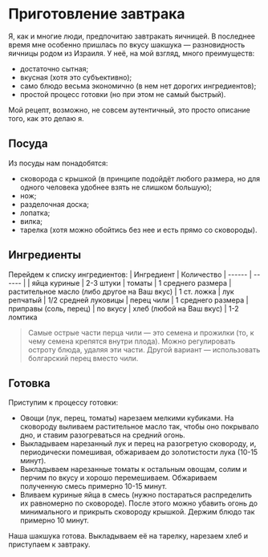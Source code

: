 # Приготовление завтрака

Я, как и многие люди, предпочитаю завтракать яичницей. В последнее время мне особенно пришлась по вкусу шакшука — разновидность яичницы родом из Израиля. У неё, на мой взгляд, много преимуществ:

- достаточно сытная;
- вкусная (хотя это субъективно);
- само блюдо весьма экономично (в нем нет дорогих ингредиентов);
- простой процесс готовки (но при этом не самый быстрый).

Мой рецепт, возможно, не совсем аутентичный, это просто описание того, как это делаю я.

## Посуда

Из посуды нам понадобятся:

- сковорода с крышкой (в принципе подойдёт любого размера, но для одного человека удобнее взять не слишком большую);
- нож;
- разделочная доска;
- лопатка;
- вилка;
- тарелка (хотя можно обойтись без нее и есть прямо со сковороды).

## Ингредиенты

Перейдем к списку ингредиентов:
| Ингредиент | Количество
| ------ | ------ |
| яйца куриные | 2-3 штуки
| томаты | 1 среднего размера
| растительное масло (либо другое на Ваш вкус) | 1 ст. ложка
| лук репчатый | 1/2 средней луковицы
| перец чили | 1 среднего размера
| приправы (соль, перец) | по вкусу
| хлеб (любой на Ваш вкус) | 1-2 ломтика

>Самые острые части перца чили — это семена и прожилки (то, к чему семена крепятся внутри плода). Можно регулировать остроту блюда, удаляя эти части. Другой вариант — использовать болгарский перец вместо чили.

## Готовка
Приступим к процессу готовки:

- Овощи (лук, перец, томаты) нарезаем мелкими кубиками. На сковороду выливаем растительное масло так, чтобы оно покрывало дно, и ставим разогреваться на средний огонь.
- Выкладываем нарезанный лук и перец на разогретую сковороду, и, периодически помешивая, обжариваем до золотистости лука (10-15 минут).
- Выкладываем нарезанные томаты к остальным овощам, солим и перчим по вкусу и хорошо перемешиваем. Обжариваем полученную смесь примерно 10-15 минут.
- Вливаем куриные яйца в смесь (нужно постараться распределить их равномерно по сковороде). После этого можно убавить огонь до минимального и прикрыть сковороду крышкой. Держим блюдо так примерно 10 минут.

Наша шакшука готова. Выкладываем её на тарелку, нарезаем хлеб и приступаем к завтраку.